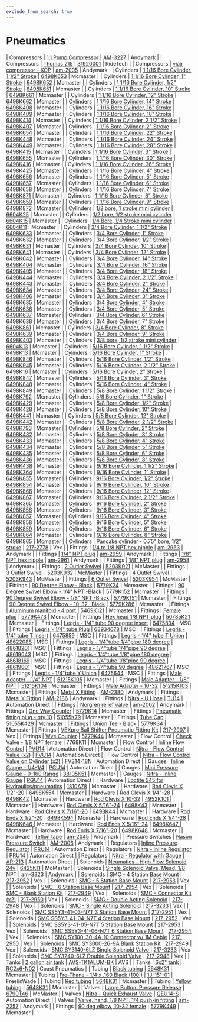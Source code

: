 ```yaml
---
exclude_from_search: true
---
```


# Pneumatics

| Compressors | [1.1 Pump Compressor](https://jgermita.github.io/frc-parts/parts/00963.html) | [AM-3227](http://www.andymark.com/) | Andymark |
| Compressors | [Thomas 215](https://jgermita.github.io/frc-parts/parts/00439.html) | [31920001](http://www.ridetech.com/store/215-thomas-compressor-100psi.html) | RideTech |
| Compressors | [viair compressor - KOP](https://jgermita.github.io/frc-parts/parts/00440.html) | [am-2005](http://www.andymark.com/product-p/am-2005.htm) | Andymark |
| Cylinders | [1 1/16 Bore Cylinder, 1 1/2" Stroke](https://jgermita.github.io/frc-parts/parts/00441.html) | [6498K653](https://www.mcmaster.com/#6498K653) | Mcmaster |
| Cylinders | [1 1/16 Bore Cylinder, 1" Stroke](https://jgermita.github.io/frc-parts/parts/00442.html) | [6498K652](https://www.mcmaster.com/#6498K652) | Mcmaster |
| Cylinders | [1 1/16 Bore Cylinder, 1/2" Stroke](https://jgermita.github.io/frc-parts/parts/00443.html) | [6498K651](https://www.mcmaster.com/#6498K651) | Mcmaster |
| Cylinders | [1 1/16 Bore Cylinder, 10" Stroke](https://jgermita.github.io/frc-parts/parts/00444.html) | [6498K661](https://www.mcmaster.com/#6498K661) | Mcmaster |
| Cylinders | [1 1/16 Bore Cylinder, 12" Stroke](https://jgermita.github.io/frc-parts/parts/00445.html) | [6498K662](https://www.mcmaster.com/#6498K662) | Mcmaster |
| Cylinders | [1 1/16 Bore Cylinder, 14" Stroke](https://jgermita.github.io/frc-parts/parts/00446.html) | [6498K408](https://www.mcmaster.com/#6498K408) | Mcmaster |
| Cylinders | [1 1/16 Bore Cylinder, 16" Stroke](https://jgermita.github.io/frc-parts/parts/00447.html) | [6498K409](https://www.mcmaster.com/#6498K409) | Mcmaster |
| Cylinders | [1 1/16 Bore Cylinder, 18" Stroke](https://jgermita.github.io/frc-parts/parts/00448.html) | [6498K414](https://www.mcmaster.com/#6498K414) | Mcmaster |
| Cylinders | [1 1/16 Bore Cylinder, 2 1/2" Stroke](https://jgermita.github.io/frc-parts/parts/00449.html) | [6498K407](https://www.mcmaster.com/#6498K407) | Mcmaster |
| Cylinders | [1 1/16 Bore Cylinder, 2" Stroke](https://jgermita.github.io/frc-parts/parts/00450.html) | [6498K654](https://www.mcmaster.com/#6498K654) | Mcmaster |
| Cylinders | [1 1/16 Bore Cylinder, 22" Stroke](https://jgermita.github.io/frc-parts/parts/00451.html) | [6498K448](https://www.mcmaster.com/#6498K448) | Mcmaster |
| Cylinders | [1 1/16 Bore Cylinder, 24" Stroke](https://jgermita.github.io/frc-parts/parts/00452.html) | [6498K449](https://www.mcmaster.com/#6498K449) | Mcmaster |
| Cylinders | [1 1/16 Bore Cylinder, 28" Stroke](https://jgermita.github.io/frc-parts/parts/00453.html) | [6498K415](https://www.mcmaster.com/#6498K415) | Mcmaster |
| Cylinders | [1 1/16 Bore Cylinder, 3" Stroke](https://jgermita.github.io/frc-parts/parts/00454.html) | [6498K655](https://www.mcmaster.com/#6498K655) | Mcmaster |
| Cylinders | [1 1/16 Bore Cylinder, 30" Stroke](https://jgermita.github.io/frc-parts/parts/00455.html) | [6498K416](https://www.mcmaster.com/#6498K416) | Mcmaster |
| Cylinders | [1 1/16 Bore Cylinder, 36" Stroke](https://jgermita.github.io/frc-parts/parts/00456.html) | [6498K425](https://www.mcmaster.com/#6498K425) | Mcmaster |
| Cylinders | [1 1/16 Bore Cylinder, 4" Stroke](https://jgermita.github.io/frc-parts/parts/00457.html) | [6498K656](https://www.mcmaster.com/#6498K656) | Mcmaster |
| Cylinders | [1 1/16 Bore Cylinder, 5" Stroke](https://jgermita.github.io/frc-parts/parts/00458.html) | [6498K657](https://www.mcmaster.com/#6498K657) | Mcmaster |
| Cylinders | [1 1/16 Bore Cylinder, 6" Stroke](https://jgermita.github.io/frc-parts/parts/00459.html) | [6498K658](https://www.mcmaster.com/#6498K658) | Mcmaster |
| Cylinders | [1 1/16 Bore Cylinder, 7" Stroke](https://jgermita.github.io/frc-parts/parts/00460.html) | [6498K871](https://www.mcmaster.com/#6498K871) | Mcmaster |
| Cylinders | [1 1/16 Bore Cylinder, 8" Stroke](https://jgermita.github.io/frc-parts/parts/00461.html) | [6498K659](https://www.mcmaster.com/#6498K659) | Mcmaster |
| Cylinders | [1 1/16 Bore Cylinder, 9" Stroke](https://jgermita.github.io/frc-parts/parts/00462.html) | [6498K872](https://www.mcmaster.com/#6498K872) | Mcmaster |
| Cylinders | [1/2 bore, 1 stroke mini cylinder](https://jgermita.github.io/frc-parts/parts/00463.html) | [6604K25](https://www.mcmaster.com/#6604K25) | Mcmaster |
| Cylinders | [1/2 bore, 1/2 stroke mini cylinder](https://jgermita.github.io/frc-parts/parts/00464.html) | [6604K15](https://www.mcmaster.com/#6604K15) | Mcmaster |
| Cylinders | [1/4 Bore, 1/4 Stroke mini cylinder](https://jgermita.github.io/frc-parts/parts/00465.html) | [6604K11](https://www.mcmaster.com/#6604K11) | Mcmaster |
| Cylinders | [3/4 Bore Cylinder, 1 1/2" Stroke](https://jgermita.github.io/frc-parts/parts/00466.html) | [6498K633](https://www.mcmaster.com/#6498K633) | Mcmaster |
| Cylinders | [3/4 Bore Cylinder, 1" Stroke](https://jgermita.github.io/frc-parts/parts/00467.html) | [6498K632](https://www.mcmaster.com/#6498K632) | Mcmaster |
| Cylinders | [3/4 Bore Cylinder, 1/2" Stroke](https://jgermita.github.io/frc-parts/parts/00468.html) | [6498K631](https://www.mcmaster.com/#6498K631) | Mcmaster |
| Cylinders | [3/4 Bore Cylinder, 10" Stroke](https://jgermita.github.io/frc-parts/parts/00469.html) | [6498K641](https://www.mcmaster.com/#6498K641) | Mcmaster |
| Cylinders | [3/4 Bore Cylinder, 12" Stroke](https://jgermita.github.io/frc-parts/parts/00470.html) | [6498K642](https://www.mcmaster.com/#6498K642) | Mcmaster |
| Cylinders | [3/4 Bore Cylinder, 14" Stroke](https://jgermita.github.io/frc-parts/parts/00471.html) | [6498K404](https://www.mcmaster.com/#6498K404) | Mcmaster |
| Cylinders | [3/4 Bore Cylinder, 16" Stroke](https://jgermita.github.io/frc-parts/parts/00472.html) | [6498K405](https://www.mcmaster.com/#6498K405) | Mcmaster |
| Cylinders | [3/4 Bore Cylinder, 18" Stroke](https://jgermita.github.io/frc-parts/parts/00473.html) | [6498K444](https://www.mcmaster.com/#6498K444) | Mcmaster |
| Cylinders | [3/4 Bore Cylinder, 2 1/2" Stroke](https://jgermita.github.io/frc-parts/parts/00474.html) | [6498K443](https://www.mcmaster.com/#6498K443) | Mcmaster |
| Cylinders | [3/4 Bore Cylinder, 2" Stroke](https://jgermita.github.io/frc-parts/parts/00475.html) | [6498K634](https://www.mcmaster.com/#6498K634) | Mcmaster |
| Cylinders | [3/4 Bore Cylinder, 24" Stroke](https://jgermita.github.io/frc-parts/parts/00476.html) | [6498K406](https://www.mcmaster.com/#6498K406) | Mcmaster |
| Cylinders | [3/4 Bore Cylinder, 3" Stroke](https://jgermita.github.io/frc-parts/parts/00477.html) | [6498K635](https://www.mcmaster.com/#6498K635) | Mcmaster |
| Cylinders | [3/4 Bore Cylinder, 4" Stroke](https://jgermita.github.io/frc-parts/parts/00478.html) | [6498K636](https://www.mcmaster.com/#6498K636) | Mcmaster |
| Cylinders | [3/4 Bore Cylinder, 5" Stroke](https://jgermita.github.io/frc-parts/parts/00479.html) | [6498K637](https://www.mcmaster.com/#6498K637) | Mcmaster |
| Cylinders | [3/4 Bore Cylinder, 6" Stroke](https://jgermita.github.io/frc-parts/parts/00480.html) | [6498K638](https://www.mcmaster.com/#6498K638) | Mcmaster |
| Cylinders | [3/4 Bore Cylinder, 7" Stroke](https://jgermita.github.io/frc-parts/parts/00481.html) | [6498K861](https://www.mcmaster.com/#6498K861) | Mcmaster |
| Cylinders | [3/4 Bore Cylinder, 8" Stroke](https://jgermita.github.io/frc-parts/parts/00482.html) | [6498K639](https://www.mcmaster.com/#6498K639) | Mcmaster |
| Cylinders | [3/4 Bore Cylinder, 9" Stroke](https://jgermita.github.io/frc-parts/parts/00483.html) | [6498K403](https://www.mcmaster.com/#6498K403) | Mcmaster |
| Cylinders | [3/8 bore, 1/2 stroke mini cylinder](https://jgermita.github.io/frc-parts/parts/00484.html) | [6604K13](https://www.mcmaster.com/#6604K13) | Mcmaster |
| Cylinders | [5/16 Bore Cylinder, 1 1/2" Stroke](https://jgermita.github.io/frc-parts/parts/00485.html) | [6498K13](https://www.mcmaster.com/#6498K13) | Mcmaster |
| Cylinders | [5/16 Bore Cylinder, 1" Stroke](https://jgermita.github.io/frc-parts/parts/00486.html) | [6498K846](https://www.mcmaster.com/#6498K846) | Mcmaster |
| Cylinders | [5/16 Bore Cylinder, 1/2" Stroke](https://jgermita.github.io/frc-parts/parts/00487.html) | [6498K945](https://www.mcmaster.com/#6498K945) | Mcmaster |
| Cylinders | [5/16 Bore Cylinder, 2 1/2" Stroke](https://jgermita.github.io/frc-parts/parts/00488.html) | [6498K16](https://www.mcmaster.com/#6498K16) | Mcmaster |
| Cylinders | [5/16 Bore Cylinder, 2" Stroke](https://jgermita.github.io/frc-parts/parts/00489.html) | [6498K847](https://www.mcmaster.com/#6498K847) | Mcmaster |
| Cylinders | [5/16 Bore Cylinder, 3" Stroke](https://jgermita.github.io/frc-parts/parts/00490.html) | [6498K848](https://www.mcmaster.com/#6498K848) | Mcmaster |
| Cylinders | [5/16 Bore Cylinder, 4" Stroke](https://jgermita.github.io/frc-parts/parts/00491.html) | [6498K849](https://www.mcmaster.com/#6498K849) | Mcmaster |
| Cylinders | [5/8 Bore Cylinder, 1 1/2" Stroke](https://jgermita.github.io/frc-parts/parts/00492.html) | [6498K792](https://www.mcmaster.com/#6498K792) | Mcmaster |
| Cylinders | [5/8 Bore Cylinder, 1" Stroke](https://jgermita.github.io/frc-parts/parts/00493.html) | [6498K429](https://www.mcmaster.com/#6498K429) | Mcmaster |
| Cylinders | [5/8 Bore Cylinder, 1/2" Stroke](https://jgermita.github.io/frc-parts/parts/00494.html) | [6498K428](https://www.mcmaster.com/#6498K428) | Mcmaster |
| Cylinders | [5/8 Bore Cylinder, 10" Stroke](https://jgermita.github.io/frc-parts/parts/00495.html) | [6498K441](https://www.mcmaster.com/#6498K441) | Mcmaster |
| Cylinders | [5/8 Bore Cylinder, 12" Stroke](https://jgermita.github.io/frc-parts/parts/00496.html) | [6498K442](https://www.mcmaster.com/#6498K442) | Mcmaster |
| Cylinders | [5/8 Bore Cylinder, 2 1/2" Stroke](https://jgermita.github.io/frc-parts/parts/00497.html) | [6498K793](https://www.mcmaster.com/#6498K793) | Mcmaster |
| Cylinders | [5/8 Bore Cylinder, 2" Stroke](https://jgermita.github.io/frc-parts/parts/00498.html) | [6498K432](https://www.mcmaster.com/#6498K432) | Mcmaster |
| Cylinders | [5/8 Bore Cylinder, 3" Stroke](https://jgermita.github.io/frc-parts/parts/00499.html) | [6498K433](https://www.mcmaster.com/#6498K433) | Mcmaster |
| Cylinders | [5/8 Bore Cylinder, 4" Stroke](https://jgermita.github.io/frc-parts/parts/00500.html) | [6498K434](https://www.mcmaster.com/#6498K434) | Mcmaster |
| Cylinders | [5/8 Bore Cylinder, 5" Stroke](https://jgermita.github.io/frc-parts/parts/00501.html) | [6498K435](https://www.mcmaster.com/#6498K435) | Mcmaster |
| Cylinders | [5/8 Bore Cylinder, 6" Stroke](https://jgermita.github.io/frc-parts/parts/00502.html) | [6498K436](https://www.mcmaster.com/#6498K436) | Mcmaster |
| Cylinders | [5/8 Bore Cylinder, 8" Stroke](https://jgermita.github.io/frc-parts/parts/00503.html) | [6498K438](https://www.mcmaster.com/#6498K438) | Mcmaster |
| Cylinders | [9/16 Bore Cylinder, 1 1/2" Stroke](https://jgermita.github.io/frc-parts/parts/00504.html) | [6498K364](https://www.mcmaster.com/#6498K364) | Mcmaster |
| Cylinders | [9/16 Bore Cylinder, 1" Stroke](https://jgermita.github.io/frc-parts/parts/00505.html) | [6498K855](https://www.mcmaster.com/#6498K855) | Mcmaster |
| Cylinders | [9/16 Bore Cylinder, 1/2" Stroke](https://jgermita.github.io/frc-parts/parts/00506.html) | [6498K854](https://www.mcmaster.com/#6498K854) | Mcmaster |
| Cylinders | [9/16 Bore Cylinder, 10" Stroke](https://jgermita.github.io/frc-parts/parts/00507.html) | [6498K866](https://www.mcmaster.com/#6498K866) | Mcmaster |
| Cylinders | [9/16 Bore Cylinder, 12" Stroke](https://jgermita.github.io/frc-parts/parts/00508.html) | [6498K867](https://www.mcmaster.com/#6498K867) | Mcmaster |
| Cylinders | [9/16 Bore Cylinder, 2 1/2" Stroke](https://jgermita.github.io/frc-parts/parts/00509.html) | [6498K365](https://www.mcmaster.com/#6498K365) | Mcmaster |
| Cylinders | [9/16 Bore Cylinder, 2" Stroke](https://jgermita.github.io/frc-parts/parts/00510.html) | [6498K856](https://www.mcmaster.com/#6498K856) | Mcmaster |
| Cylinders | [9/16 Bore Cylinder, 3" Stroke](https://jgermita.github.io/frc-parts/parts/00511.html) | [6498K857](https://www.mcmaster.com/#6498K857) | Mcmaster |
| Cylinders | [9/16 Bore Cylinder, 4" Stroke](https://jgermita.github.io/frc-parts/parts/00512.html) | [6498K858](https://www.mcmaster.com/#6498K858) | Mcmaster |
| Cylinders | [9/16 Bore Cylinder, 5" Stroke](https://jgermita.github.io/frc-parts/parts/00513.html) | [6498K859](https://www.mcmaster.com/#6498K859) | Mcmaster |
| Cylinders | [9/16 Bore Cylinder, 6" Stroke](https://jgermita.github.io/frc-parts/parts/00514.html) | [6498K864](https://www.mcmaster.com/#6498K864) | Mcmaster |
| Cylinders | [9/16 Bore Cylinder, 8" Stroke](https://jgermita.github.io/frc-parts/parts/00515.html) | [6498K865](https://www.mcmaster.com/#6498K865) | Mcmaster |
| Cylinders | [Pancake cylinder - 0.75" bore, 1/2" stroke](https://jgermita.github.io/frc-parts/parts/00516.html) | [217-2778](http://www.vexrobotics.com/vexpro/pneumatics/217-2778.html) | Vex |
| Fittings | [1/4 to 1/8 NPT hex nipple](https://jgermita.github.io/frc-parts/parts/00518.html) | [am-2963](http://www.andymark.com/product-p/am-2963.htm) | Andymark |
| Fittings | [1/4" NPT plug](https://jgermita.github.io/frc-parts/parts/00519.html) | [am-2959](http://www.andymark.com/product-p/am-2959.htm) | Andymark |
| Fittings | [1/8" NPT hex nipple](https://jgermita.github.io/frc-parts/parts/00520.html) | [am-2961](http://www.andymark.com/product-p/am-2961.htm) | Andymark |
| Fittings | [1/8" NPT plug](https://jgermita.github.io/frc-parts/parts/00521.html) | [am-2958](http://www.andymark.com/product-p/am-2958.htm) | Andymark |
| Fittings | [2 Outlet Swivel](https://jgermita.github.io/frc-parts/parts/00980.html) | [5203K921](https://www.mcmaster.com/#5203K921) | McMaster |
| Fittings | [3 Outlet Swivel](https://jgermita.github.io/frc-parts/parts/00979.html) | [5203K932](https://www.mcmaster.com/#5203K932) | McMaster |
| Fittings | [4 Outlet Swivel](https://jgermita.github.io/frc-parts/parts/00978.html) | [5203K943](https://www.mcmaster.com/#5203K943) | McMaster |
| Fittings | [6 Outlet Swivel](https://jgermita.github.io/frc-parts/parts/00977.html) | [5203K954](https://www.mcmaster.com/#5203K954) | McMaster |
| Fittings | [90 Degree Elbow - Black](https://jgermita.github.io/frc-parts/parts/00522.html) | [5779K24](https://www.mcmaster.com/#5779K24) | Mcmaster |
| Fittings | [90 Degree Swivel Elbow - 1/4" NPT -Black](https://jgermita.github.io/frc-parts/parts/00523.html) | [5779K152](https://www.mcmaster.com/#5779K152) | Mcmaster |
| Fittings | [90 Degree Swivel Elbow - 1/8" NPT -Black](https://jgermita.github.io/frc-parts/parts/00524.html) | [5779K151](https://www.mcmaster.com/#5779K151) | Mcmaster |
| Fittings | [90 Degree Swivel Elbow - 10-32  -Black](https://jgermita.github.io/frc-parts/parts/00525.html) | [5779K286](https://www.mcmaster.com/#5779K286) | Mcmaster |
| Fittings | [Aluminum manifold - 4 port](https://jgermita.github.io/frc-parts/parts/00526.html) | [5469K121](https://www.mcmaster.com/#5469K121) | Mcmaster |
| Fittings | [Female plug](https://jgermita.github.io/frc-parts/parts/00934.html) | [5779K473](https://www.mcmaster.com/#5779K473) | Mcmaster |
| Fittings | [Hex head 1/8 NPT plug](https://jgermita.github.io/frc-parts/parts/00527.html) | [50785K21](https://www.mcmaster.com/#50785K21) | Mcmaster |
| Fittings | [Legris - 1/4" tube 90 degree insert](https://jgermita.github.io/frc-parts/parts/00960.html) | [6475834](http://www.mscdirect.com/) | MSC |
| Fittings | [Legris - 1/4" tube Plug](https://jgermita.github.io/frc-parts/parts/00959.html) | [68934678](http://www.mscdirect.com/) | MSC |
| Fittings | [Legris - 1/4" tube T insert](https://jgermita.github.io/frc-parts/parts/00961.html) | [6475859](http://www.mscdirect.com/) | MSC |
| Fittings | [Legris - 1/4" tube T Union](https://jgermita.github.io/frc-parts/parts/00958.html) | [48622088](http://www.mscdirect.com/) | MSC |
| Fittings | [Legris - 1/4"tube 1/4"pipe 180 degree](https://jgermita.github.io/frc-parts/parts/00955.html) | [48618201](http://www.mscdirect.com/) | MSC |
| Fittings | [Legris - 1/4"tube 1/4"pipe 90 degree](https://jgermita.github.io/frc-parts/parts/00954.html) | [48619043](http://www.mscdirect.com/) | MSC |
| Fittings | [Legris - 1/4"tube 1/8"pipe 180 degree](https://jgermita.github.io/frc-parts/parts/00953.html) | [48618169](http://www.mscdirect.com/) | MSC |
| Fittings | [Legris - 1/4"tube 1/8"pipe 90 degree](https://jgermita.github.io/frc-parts/parts/00952.html) | [48619001](http://www.mscdirect.com/) | MSC |
| Fittings | [Legris - 1/4"tube 90 degree](https://jgermita.github.io/frc-parts/parts/00956.html) | [48621767](http://www.mscdirect.com/) | MSC |
| Fittings | [Legris - 1/4"tube Y Union](https://jgermita.github.io/frc-parts/parts/00957.html) | [6475644](http://www.mscdirect.com/) | MSC |
| Fittings | [Male Adapter - 1/4" NPT](https://jgermita.github.io/frc-parts/parts/00528.html) | [51215K105](https://www.mcmaster.com/#51215K105) | Mcmaster |
| Fittings | [Male Adapter - 1/8" NPT](https://jgermita.github.io/frc-parts/parts/00529.html) | [51215K104](https://www.mcmaster.com/#51215K104) | Mcmaster |
| Fittings | [Male Adapter - 10-32](https://jgermita.github.io/frc-parts/parts/00530.html) | [51215K103](https://www.mcmaster.com/#51215K103) | Mcmaster |
| Fittings | [Metal X Fitting](https://jgermita.github.io/frc-parts/parts/00965.html) | [AM-2380](http://www.andymark.com/) | Andymark |
| Fittings | [Metal Y Fitting](https://jgermita.github.io/frc-parts/parts/00964.html) | [AM-2186](http://www.andymark.com/) | Andymark |
| Fittings | [Nitra - U Hose](https://jgermita.github.io/frc-parts/parts/00970.html) | [TU14](https://www.automationdirect.com) | Automation Direct |
| Fittings | [Norgren relief valve](https://jgermita.github.io/frc-parts/parts/00531.html) | [am-2002](http://www.andymark.com/product-p/am-2002.htm) | Andymark |
| Fittings | [One Way Coupler](https://jgermita.github.io/frc-parts/parts/00532.html) | [5779K14](https://www.mcmaster.com/#5779K14) | Mcmaster |
| Fittings | [Pneumatic fitting plug - qty 10](https://jgermita.github.io/frc-parts/parts/00533.html) | [51055K79](https://www.mcmaster.com/#51055K79) | Mcmaster |
| Fittings | [Tube Cap](https://jgermita.github.io/frc-parts/parts/00534.html) | [51055K429](https://www.mcmaster.com/#51055K429) | Mcmaster |
| Fittings | [Union Tee - Black](https://jgermita.github.io/frc-parts/parts/00535.html) | [5779K34](https://www.mcmaster.com/#5779K34) | Mcmaster |
| Fittings | [VEXpro Ball Shifter Pneumatic Fitting Kit](https://jgermita.github.io/frc-parts/parts/00536.html) | [217-2907](http://www.vexrobotics.com/solenoids-and-manifolds.html) | Vex |
| Fittings | [Wye Coupler](https://jgermita.github.io/frc-parts/parts/00537.html) | [5779K44](https://www.mcmaster.com/#5779K44) | Mcmaster |
| Flow Control | [Check Valve - 1/8 NPT female](https://jgermita.github.io/frc-parts/parts/00538.html) | [7768K11](https://www.mcmaster.com/#7768K11) | Mcmaster |
| Flow Control | [Inline Flow Control](https://jgermita.github.io/frc-parts/parts/00539.html) | [PVU14](http://www.automationdirect.com/adc/Shopping/Catalog/Pneumatic_Components/Special_Purpose_Push-to-Connect_Pneumatic_Fittings/Flow_Control_Valves_-_Speed_Controllers/FVU14) | Automation Direct |
| Flow Control | [Nitra - Flow Control Value (x2)](https://jgermita.github.io/frc-parts/parts/00974.html) | [FVU14](https://www.automationdirect.com) | Automation Direct |
| Flow Control | [Nitra - Flow Control Value on Cylinder (x2)](https://jgermita.github.io/frc-parts/parts/00973.html) | [FVS14-18N](https://www.automationdirect.com) | Automation Direct |
| Gauges | [Inline Gauge - 1/4-1/4](https://jgermita.github.io/frc-parts/parts/00540.html) | [PGU14](http://www.automationdirect.com/adc/Shopping/Catalog/Pneumatic_Components/Special_Purpose_Push-to-Connect_Pneumatic_Fittings/Pressure_Regulators_-z-_Gauges_-z-_Indicators/PGU14) | Automation Direct |
| Gauges | [Mini Pressure Gauge - 0-160 Range](https://jgermita.github.io/frc-parts/parts/00541.html) | [38105K51](https://www.mcmaster.com/#38105K51) | Mcmaster |
| Gauges | [Nitra - Inline Gauge](https://jgermita.github.io/frc-parts/parts/00969.html) | [PGU14](https://www.automationdirect.com) | Automation Direct |
| Hardware | [Loctite 545 for Hydraulics/pneumatics](https://jgermita.github.io/frc-parts/parts/00542.html) | [1810A78](https://www.mcmaster.com/#1810A78) | Mcmaster |
| Hardware | [Rod Clevis X 1/2"-20](https://jgermita.github.io/frc-parts/parts/00543.html) | [6498K554 ](https://www.mcmaster.com/#6498K554 ) | Mcmaster |
| Hardware | [Rod Clevis X 1/4"-28](https://jgermita.github.io/frc-parts/parts/00544.html) | [6498K42](https://www.mcmaster.com/#6498K42) | Mcmaster |
| Hardware | [Rod Clevis X 10-32](https://jgermita.github.io/frc-parts/parts/00545.html) | [4952K101 ](https://www.mcmaster.com/#4952K101 ) | Mcmaster |
| Hardware | [Rod Clevis X 5/16"-24](https://jgermita.github.io/frc-parts/parts/00546.html) | [6498K43](https://www.mcmaster.com/#6498K43) | Mcmaster |
| Hardware | [Rod Clevis X 7/16"-20](https://jgermita.github.io/frc-parts/parts/00547.html) | [6498K44](https://www.mcmaster.com/#6498K44) | Mcmaster |
| Hardware | [Rod Ends X 1/2"-20](https://jgermita.github.io/frc-parts/parts/00548.html) | [6498K594](https://www.mcmaster.com/#6498K594) | Mcmaster |
| Hardware | [Rod Ends X 1/4"-28](https://jgermita.github.io/frc-parts/parts/00549.html) | [6498K646 ](https://www.mcmaster.com/#6498K646 ) | Mcmaster |
| Hardware | [Rod Ends X 5/16"-24](https://jgermita.github.io/frc-parts/parts/00550.html) | [6498K647 ](https://www.mcmaster.com/#6498K647 ) | Mcmaster |
| Hardware | [Rod Ends X 7/16"-20](https://jgermita.github.io/frc-parts/parts/00551.html) | [6498K648 ](https://www.mcmaster.com/#6498K648 ) | Mcmaster |
| Hardware | [Teflon tape](https://jgermita.github.io/frc-parts/parts/00552.html) | [am-2045](http://www.andymark.com/product-p/am-2045.htm) | Andymark |
| Pressure Switches | [Nason Pressure Switch](https://jgermita.github.io/frc-parts/parts/00966.html) | [AM-2006](http://www.andymark.com/) | Andymark |
| Regulators | [Inline Pressure Regulator](https://jgermita.github.io/frc-parts/parts/00553.html) | [PRU14](http://www.automationdirect.com/adc/Shopping/Catalog/Pneumatic_Components/Special_Purpose_Push-to-Connect_Pneumatic_Fittings/Pressure_Regulators_-z-_Gauges_-z-_Indicators/PRU14) | Automation Direct |
| Regulators | [Nitra - Inline Regulator](https://jgermita.github.io/frc-parts/parts/00968.html) | [PRU14](https://www.automationdirect.com) | Automation Direct |
| Regulators | [Nitra - Regulator with Gauge](https://jgermita.github.io/frc-parts/parts/00971.html) | [AR-213](https://www.automationdirect.com) | Automation Direct |
| Solenoids | [Neumatics - High Flow Solenoid 24v](https://jgermita.github.io/frc-parts/parts/00976.html) | [6425K11](https://www.mcmaster.com/#6425K11) | McMaster |
| Solenoids | [Single Solenoid Valve, Mead, 1/8 NPT](https://jgermita.github.io/frc-parts/parts/00554.html) | [am-3323](http://www.andymark.com/Pnuematic-p/am-3323.htm) | Andymark |
| Solenoids | [SMC - 4 Station Base Mount](https://jgermita.github.io/frc-parts/parts/00981.html) | [217-2952](http://www.vexrobotics.com/solenoids-and-manifolds.html) | Vex |
| Solenoids | [SMC - 5 Station Base Mount](https://jgermita.github.io/frc-parts/parts/00982.html) | [217-2953](http://www.vexrobotics.com/solenoids-and-manifolds.html) | Vex |
| Solenoids | [SMC - 6 Station Base Mount](https://jgermita.github.io/frc-parts/parts/00983.html) | [217-2954](http://www.vexrobotics.com/solenoids-and-manifolds.html) | Vex |
| Solenoids | [SMC - Blank Station Kit](https://jgermita.github.io/frc-parts/parts/00986.html) | [217-2949](http://www.vexrobotics.com/solenoids-and-manifolds.html) | Vex |
| Solenoids | [SMC - Connector Kit (x2)](https://jgermita.github.io/frc-parts/parts/00987.html) | [217-2950](http://www.vexrobotics.com/solenoids-and-manifolds.html) | Vex |
| Solenoids | [SMC - Double Acting Solenoid](https://jgermita.github.io/frc-parts/parts/00985.html) | [217-2948](http://www.vexrobotics.com/solenoids-and-manifolds.html) | Vex |
| Solenoids | [SMC - Single Acting Solenoid](https://jgermita.github.io/frc-parts/parts/00984.html) | [217-3233](http://www.vexrobotics.com/solenoids-and-manifolds.html) | Vex |
| Solenoids | [SMC SS5Y3-41-03-N7T 3 Station Base Mount](https://jgermita.github.io/frc-parts/parts/00555.html) | [217-2951](http://www.vexrobotics.com/solenoids-and-manifolds.html) | Vex |
| Solenoids | [SMC SS5Y3-41-04-N7T 4 Station Base Mount](https://jgermita.github.io/frc-parts/parts/00556.html) | [217-2952](http://www.vexrobotics.com/solenoids-and-manifolds.html) | Vex |
| Solenoids | [SMC SS5Y3-41-05-N7T 5 Station Base Mount](https://jgermita.github.io/frc-parts/parts/00557.html) | [217-2953](http://www.vexrobotics.com/solenoids-and-manifolds.html) | Vex |
| Solenoids | [SMC SS5Y3-41-06-N7T 6 Station Base Mount](https://jgermita.github.io/frc-parts/parts/00558.html) | [217-2954](http://www.vexrobotics.com/solenoids-and-manifolds.html) | Vex |
| Solenoids | [SMC SY100-30-4A-10 Connector w/ 1M Cable](https://jgermita.github.io/frc-parts/parts/00559.html) | [217-2950](http://www.vexrobotics.com/solenoids-and-manifolds.html) | Vex |
| Solenoids | [SMC SY3000-26-9A Blank Station Kit](https://jgermita.github.io/frc-parts/parts/00560.html) | [217-2949](http://www.vexrobotics.com/solenoids-and-manifolds.html) | Vex |
| Solenoids | [SMC SY3140-6LZ Single Solenoid Valve ](https://jgermita.github.io/frc-parts/parts/00561.html) | [217-3233](http://www.vexrobotics.com/solenoids-and-manifolds.html) | Vex |
| Solenoids | [SMC SY3240-6LZ Double Solenoid Valve](https://jgermita.github.io/frc-parts/parts/00562.html) | [217-2948](http://www.vexrobotics.com/solenoids-and-manifolds.html) | Vex |
| Tanks | [2 gallon air tank](https://jgermita.github.io/frc-parts/parts/00563.html) | [AVS-TK1ALUM-BK](http://www.avsontheweb.com/1-gallon-aluminum-tank-with-4-ports-black-free-drain-port-fitting/) | AVS |
| Tanks | [6x2" tank](https://jgermita.github.io/frc-parts/parts/00564.html) | [RC2x6-N02](http://www.coastpneumatics.com/RC2X6-N02.html) | Coast Pneumatics |
| Tubing | [Black tubing](https://jgermita.github.io/frc-parts/parts/00565.html) | [5648K31](https://www.mcmaster.com/#5648K31) | Mcmaster |
| Tubing | [Fre-Thane - 1/4 x .160 Black (100')](https://jgermita.github.io/frc-parts/parts/00967.html) | [1J-151-01](http://www.freelin-wade.com/) | FreelinWade |
| Tubing | [Red tubing](https://jgermita.github.io/frc-parts/parts/00566.html) | [5648K31](https://www.mcmaster.com/#5648K31) | Mcmaster |
| Tubing | [Yellow tubing](https://jgermita.github.io/frc-parts/parts/00567.html) | [5648K31](https://www.mcmaster.com/#5648K31) | Mcmaster |
| Valves | [Large Buttom Pressure Release](https://jgermita.github.io/frc-parts/parts/00975.html) | [6790T46](https://www.mcmaster.com/#6790T46) | McMaster |
| Valves | [Nitra - Quick Exhaust Valve](https://jgermita.github.io/frc-parts/parts/00972.html) | [QEU14-S](https://www.automationdirect.com) | Automation Direct |
| Valves | [Valve, hand, 1/8 NPT, 1/4 push-in fitting](https://jgermita.github.io/frc-parts/parts/00878.html) | [am-2257](http://www.andymark.com/product-p/am-2257.htm) | Andymark |
| Fittings | [90 deg elbow, 10-32 female](https://jgermita.github.io/frc-parts/parts/01019.html) | [5779K449](https://www.mcmaster.com/#5779K449) | Mcmaster |